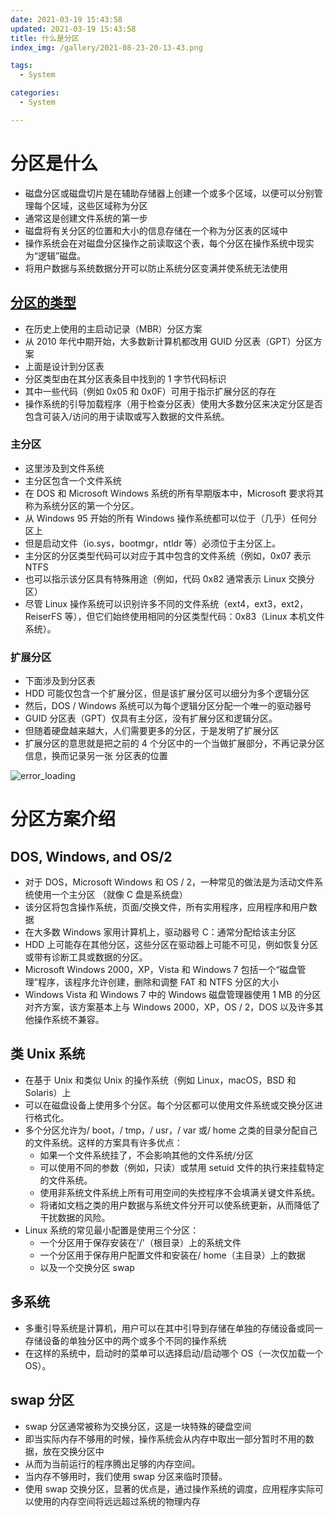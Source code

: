 ```yaml
---
date: 2021-03-19 15:43:58
updated: 2021-03-19 15:43:58
title: 什么是分区
index_img: /gallery/2021-08-23-20-13-43.png

tags:
  - System

categories:
  - System

---
```


# 分区是什么

- 磁盘分区或磁盘切片是在辅助存储器上创建一个或多个区域，以便可以分别管理每个区域，这些区域称为分区
- 通常这是创建文件系统的第一步
- 磁盘将有关分区的位置和大小的信息存储在一个称为分区表的区域中
- 操作系统会在对磁盘分区操作之前读取这个表，每个分区在操作系统中现实为“逻辑”磁盘。
- 将用户数据与系统数据分开可以防止系统分区变满并使系统无法使用

## [分区的类型](https://en.wikipedia.org/wiki/Partition_type)

- 在历史上使用的主启动记录（MBR）分区方案
- 从 2010 年代中期开始，大多数新计算机都改用 GUID 分区表（GPT）分区方案
- 上面是设计到分区表
- 分区类型由在其分区表条目中找到的 1 字节代码标识
- 其中一些代码（例如 0x05 和 0x0F）可用于指示扩展分区的存在
- 操作系统的引导加载程序（用于检查分区表）使用大多数分区来决定分区是否包含可装入/访问的用于读取或写入数据的文件系统。

### 主分区

- 这里涉及到文件系统
- 主分区包含一个文件系统
- 在 DOS 和 Microsoft Windows 系统的所有早期版本中，Microsoft 要求将其称为系统分区的第一个分区。
- 从 Windows 95 开始的所有 Windows 操作系统都可以位于（几乎）任何分区上
- 但是启动文件（io.sys，bootmgr，ntldr 等）必须位于主分区上。
- 主分区的分区类型代码可以对应于其中包含的文件系统（例如，0x07 表示 NTFS
- 也可以指示该分区具有特殊用途（例如，代码 0x82 通常表示 Linux 交换分区）
- 尽管 Linux 操作系统可以识别许多不同的文件系统（ext4，ext3，ext2，ReiserFS 等），但它们始终使用相同的分区类型代码：0x83（Linux 本机文件系统）。

### 扩展分区

- 下面涉及到分区表
- HDD 可能仅包含一个扩展分区，但是该扩展分区可以细分为多个逻辑分区
- 然后，DOS / Windows 系统可以为每个逻辑分区分配一个唯一的驱动器号
- GUID 分区表（GPT）仅具有主分区，没有扩展分区和逻辑分区。
- 但随着硬盘越来越大，人们需要更多的分区，于是发明了扩展分区
- 扩展分区的意思就是把之前的 4 个分区中的一个当做扩展部分，不再记录分区信息，换而记录另一张 分区表的位置

![error_loading](/gallery/2021-03-19-16-30-24.png)

# 分区方案介绍

## DOS, Windows, and OS/2

- 对于 DOS，Microsoft Windows 和 OS / 2，一种常见的做法是为活动文件系统使用一个主分区 （就像 C 盘是系统盘）
- 该分区将包含操作系统，页面/交换文件，所有实用程序，应用程序和用户数据
- 在大多数 Windows 家用计算机上，驱动器号 C：通常分配给该主分区
- HDD 上可能存在其他分区，这些分区在驱动器上可能不可见，例如恢复分区或带有诊断工具或数据的分区。
- Microsoft Windows 2000，XP，Vista 和 Windows 7 包括一个“磁盘管理”程序，该程序允许创建，删除和调整 FAT 和 NTFS 分区的大小
- Windows Vista 和 Windows 7 中的 Windows 磁盘管理器使用 1 MB 的分区对齐方案，该方案基本上与 Windows 2000，XP，OS / 2，DOS 以及许多其他操作系统不兼容。

## 类 Unix 系统

- 在基于 Unix 和类似 Unix 的操作系统（例如 Linux，macOS，BSD 和 Solaris）上
- 可以在磁盘设备上使用多个分区。每个分区都可以使用文件系统或交换分区进行格式化。
- 多个分区允许为/ boot，/ tmp，/ usr，/ var 或/ home 之类的目录分配自己的文件系统。这样的方案具有许多优点：
  - 如果一个文件系统挂了，不会影响其他的文件系统/分区
  - 可以使用不同的参数（例如，只读）或禁用 setuid 文件的执行来挂载特定的文件系统。
  - 使用非系统文件系统上所有可用空间的失控程序不会填满关键文件系统。
  - 将诸如文档之类的用户数据与系统文件分开可以使系统更新，从而降低了干扰数据的风险。
- Linux 系统的常见最小配置是使用三个分区：
  - 一个分区用于保存安装在'/'（根目录）上的系统文件
  - 一个分区用于保存用户配置文件和安装在/ home（主目录）上的数据
  - 以及一个交换分区 swap

## 多系统

- 多重引导系统是计算机，用户可以在其中引导到存储在单独的存储设备或同一存储设备的单独分区中的两个或多个不同的操作系统
- 在这样的系统中，启动时的菜单可以选择启动/启动哪个 OS（一次仅加载一个 OS）。

## swap 分区

- swap 分区通常被称为交换分区，这是一块特殊的硬盘空间
- 即当实际内存不够用的时候，操作系统会从内存中取出一部分暂时不用的数据，放在交换分区中
- 从而为当前运行的程序腾出足够的内存空间。
- 当内存不够用时，我们使用 swap 分区来临时顶替。
- 使用 swap 交换分区，显著的优点是，通过操作系统的调度，应用程序实际可以使用的内存空间将远远超过系统的物理内存
